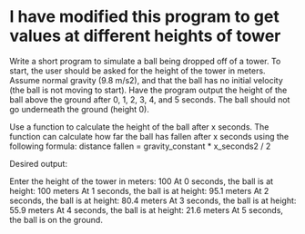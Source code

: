 # I have modified this program to get values at different heights of tower

Write a short program to simulate a ball being dropped off of a tower. To start, the user should be asked for the height of the tower in meters. Assume normal gravity (9.8 m/s2), and that the ball has no initial velocity (the ball is not moving to start). Have the program output the height of the ball above the ground after 0, 1, 2, 3, 4, and 5 seconds. The ball should not go underneath the ground (height 0).

Use a function to calculate the height of the ball after x seconds. The function can calculate how far the ball has fallen after x seconds using the following formula: distance fallen = gravity_constant * x_seconds2 / 2

Desired output:

Enter the height of the tower in meters: 100
At 0 seconds, the ball is at height: 100 meters
At 1 seconds, the ball is at height: 95.1 meters
At 2 seconds, the ball is at height: 80.4 meters
At 3 seconds, the ball is at height: 55.9 meters
At 4 seconds, the ball is at height: 21.6 meters
At 5 seconds, the ball is on the ground.

